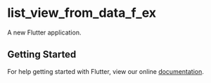 # list_view_from_data_f_ex

A new Flutter application.

## Getting Started

For help getting started with Flutter, view our online
[documentation](https://flutter.io/).
